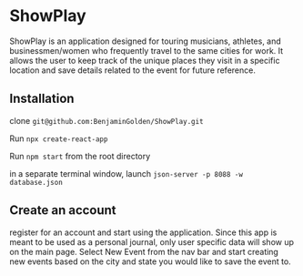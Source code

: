 # ShowPlay
ShowPlay is an application designed for touring musicians, athletes, and businessmen/women who frequently travel to the same cities for work. It allows the user to keep track of the unique places they visit in a specific location and save details related to the event for future reference.

## Installation
clone ```git@github.com:BenjaminGolden/ShowPlay.git```

Run ```npx create-react-app```

Run ```npm start``` from the root directory

in a separate terminal window, launch ```json-server -p 8088 -w database.json```

## Create an account
register for an account and start using the application. Since this app is meant to be used as a personal journal, only user specific data will show up on the main page. Select New Event from the nav bar and start creating new events based on the city and state you would like to save the event to.
